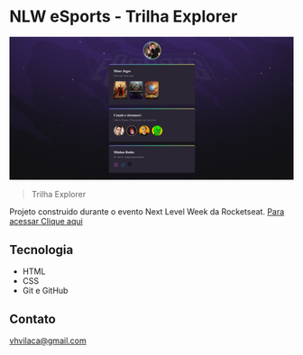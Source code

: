 # NLW eSports - Trilha Explorer
![preview](./.github/Capturar.PNG)
>Trilha Explorer

Projeto construido durante o evento Next Level Week da Rocketseat.
[Para acessar Clique aqui](https://zwartdv.github.io/NLW/)

## Tecnologia
- HTML
- CSS
- Git e GitHub


## Contato 

vhvilaca@gmail.com